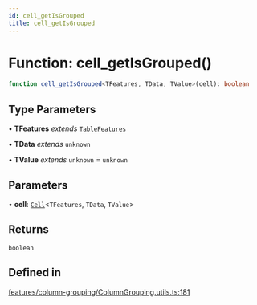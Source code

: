 ```yaml
---
id: cell_getIsGrouped
title: cell_getIsGrouped
---
```


# Function: cell\_getIsGrouped()

```ts
function cell_getIsGrouped<TFeatures, TData, TValue>(cell): boolean
```

## Type Parameters

• **TFeatures** *extends* [`TableFeatures`](../interfaces/tablefeatures.md)

• **TData** *extends* `unknown`

• **TValue** *extends* `unknown` = `unknown`

## Parameters

• **cell**: [`Cell`](../type-aliases/cell.md)\<`TFeatures`, `TData`, `TValue`\>

## Returns

`boolean`

## Defined in

[features/column-grouping/ColumnGrouping.utils.ts:181](https://github.com/TanStack/table/blob/b1e6b79157b0debc7222660572b06c8b857f4605/packages/table-core/src/features/column-grouping/ColumnGrouping.utils.ts#L181)
